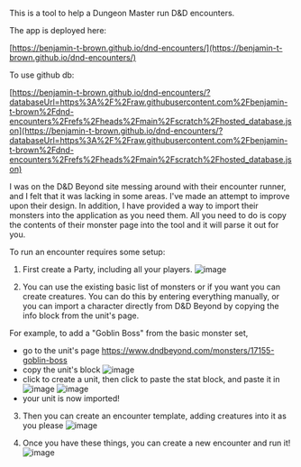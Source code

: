 This is a tool to help a Dungeon Master run D&D encounters.

The app is deployed here: 

[https://benjamin-t-brown.github.io/dnd-encounters/](https://benjamin-t-brown.github.io/dnd-encounters/)

To use github db:

[https://benjamin-t-brown.github.io/dnd-encounters/?databaseUrl=https%3A%2F%2Fraw.githubusercontent.com%2Fbenjamin-t-brown%2Fdnd-encounters%2Frefs%2Fheads%2Fmain%2Fscratch%2Fhosted_database.json](https://benjamin-t-brown.github.io/dnd-encounters/?databaseUrl=https%3A%2F%2Fraw.githubusercontent.com%2Fbenjamin-t-brown%2Fdnd-encounters%2Frefs%2Fheads%2Fmain%2Fscratch%2Fhosted_database.json)

I was on the D&D Beyond site messing around with their encounter runner, and I felt that it was lacking in some areas.  I've made an attempt to improve upon their design.  In addition, I have provided a way to import their monsters into the application as you need them.  All you need to do is copy the contents of their monster page into the tool and it will parse it out for you.

To run an encounter requires some setup:

1. First create a Party, including all your players.
![image](https://github.com/benjamin-t-brown/dnd-encounters/assets/1266353/99e0ae73-59aa-453b-97fc-9bb56f1cc581)

2. You can use the existing basic list of monsters or if you want you can create creatures.
  You can do this by entering everything manually, or you can import a character directly from D&D Beyond by copying the info block from the unit's page.
  
For example, to add a "Goblin Boss" from the basic monster set,
  - go to the unit's page https://www.dndbeyond.com/monsters/17155-goblin-boss
  - copy the unit's block
    ![image](https://github.com/benjamin-t-brown/dnd-encounters/assets/1266353/898aa3bb-a791-4183-bd03-8722f616c0be)
  - click to create a unit, then click to paste the stat block, and paste it in
  ![image](https://github.com/benjamin-t-brown/dnd-encounters/assets/1266353/669e07a0-fa52-462f-ae7c-421ae9acc0e5)
  ![image](https://github.com/benjamin-t-brown/dnd-encounters/assets/1266353/c4f802f9-7e59-4e42-9d8c-45028134823f)
  - your unit is now imported!


3. Then you can create an encounter template, adding creatures into it as you please
![image](https://github.com/benjamin-t-brown/dnd-encounters/assets/1266353/e49557c6-b972-4ae7-bff3-cc7047f4a058)

4. Once you have these things, you can create a new encounter and run it!
![image](https://github.com/benjamin-t-brown/dnd-encounters/assets/1266353/56437ca8-709d-47f4-8bc7-8d82bbd916cd)

